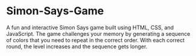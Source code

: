 # Simon-Says-Game
A fun and interactive Simon Says game built using HTML, CSS, and JavaScript. The game challenges your memory by generating a sequence of colors that you need to repeat in the correct order. With each correct round, the level increases and the sequence gets longer.
